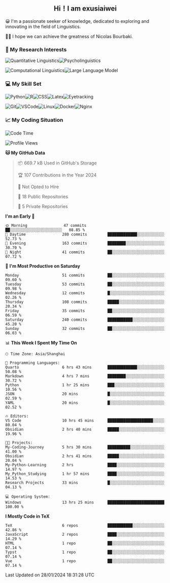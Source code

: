   

## <div align="center">Hi！I am exusiaiwei</div>  

😀 I'm a passionate seeker of knowledge, dedicated to exploring and innovating in the field of Linguistics.

🙋‍♂️ I hope we can achieve the greatness of Nicolas Bourbaki.

### 🔬 My Research Interests  

![Quantitative Linguistics](https://img.shields.io/badge/Quantitative%20Linguistics-%230072CC.svg?&style=for-the-badge&logo=appveyor&logoColor=white)![Psycholinguistics](https://img.shields.io/badge/Psycholinguistics-%2301a3a1.svg?&style=for-the-badge&logo=AWS%20Amplify&logoColor=white)

![Computational Linguistics](https://img.shields.io/badge/Computational%20Linguistics-%231877F2.svg?&style=for-the-badge&logo=Markdown&logoColor=white)![Large Language Model](https://img.shields.io/badge/Large%20Language%20Model-%23F76300.svg?&style=for-the-badge&logo=Android&logoColor=white)

### 💻 My Skill Set

![Python](https://img.shields.io/badge/Python-%2314354C.svg?style=for-the-badge&logo=python&logoColor=white&color=2AB3E3)![R](https://img.shields.io/badge/-R-276DC3?style=for-the-badge&logo=r&logoColor=white)![CSS](https://img.shields.io/badge/-CSS-1572B6?style=for-the-badge&logo=css3&logoColor=white)![Latex](https://img.shields.io/badge/-Latex-008080?style=for-the-badge&logo=latex&logoColor=white)![Eyetracking](https://img.shields.io/badge/Eyetracking-%230078D6?style=for-the-badge&logo=SearXNG&logoColor=#3050FF)

![Git](https://img.shields.io/badge/-Git-F05032?style=for-the-badge&logo=git&logoColor=white)![VSCode](https://img.shields.io/badge/-VSCode-007ACC?style=for-the-badge&logo=visual-studio-code&logoColor=white)![Linux](https://img.shields.io/badge/-Linux-FCC624?style=for-the-badge&logo=linux&logoColor=black)![Docker](https://img.shields.io/badge/-Docker-2496ED?style=for-the-badge&logo=docker&logoColor=white)![Nginx](https://img.shields.io/badge/-Nginx-009639?style=for-the-badge&logo=nginx&logoColor=white)

### 📈 My Coding Situation

<!--START_SECTION:waka-->
![Code Time](http://img.shields.io/badge/Code%20Time-15%20hrs%2019%20mins-blue)

![Profile Views](http://img.shields.io/badge/Profile%20Views-39-blue)

**🐱 My GitHub Data** 

> 📦 669.7 kB Used in GitHub's Storage 
 > 
> 🏆 107 Contributions in the Year 2024
 > 
> 🚫 Not Opted to Hire
 > 
> 📜 18 Public Repositories 
 > 
> 🔑 5 Private Repositories 
 > 
**I'm an Early 🐤** 

```text
🌞 Morning                47 commits          ██░░░░░░░░░░░░░░░░░░░░░░░   08.85 % 
🌆 Daytime                280 commits         █████████████░░░░░░░░░░░░   52.73 % 
🌃 Evening                163 commits         ████████░░░░░░░░░░░░░░░░░   30.70 % 
🌙 Night                  41 commits          ██░░░░░░░░░░░░░░░░░░░░░░░   07.72 % 
```
📅 **I'm Most Productive on Saturday** 

```text
Monday                   51 commits          ██░░░░░░░░░░░░░░░░░░░░░░░   09.60 % 
Tuesday                  53 commits          ██░░░░░░░░░░░░░░░░░░░░░░░   09.98 % 
Wednesday                12 commits          █░░░░░░░░░░░░░░░░░░░░░░░░   02.26 % 
Thursday                 108 commits         █████░░░░░░░░░░░░░░░░░░░░   20.34 % 
Friday                   35 commits          ██░░░░░░░░░░░░░░░░░░░░░░░   06.59 % 
Saturday                 240 commits         ███████████░░░░░░░░░░░░░░   45.20 % 
Sunday                   32 commits          ██░░░░░░░░░░░░░░░░░░░░░░░   06.03 % 
```


📊 **This Week I Spent My Time On** 

```text
🕑︎ Time Zone: Asia/Shanghai

💬 Programming Languages: 
Quarto                   6 hrs 43 mins       █████████████░░░░░░░░░░░░   50.08 % 
Markdown                 4 hrs 7 mins        ████████░░░░░░░░░░░░░░░░░   30.72 % 
Python                   1 hr 25 mins        ███░░░░░░░░░░░░░░░░░░░░░░   10.56 % 
JSON                     20 mins             █░░░░░░░░░░░░░░░░░░░░░░░░   02.59 % 
YAML                     20 mins             █░░░░░░░░░░░░░░░░░░░░░░░░   02.52 % 

🔥 Editors: 
VS Code                  10 hrs 45 mins      ████████████████████░░░░░   80.04 % 
Obsidian                 2 hrs 40 mins       █████░░░░░░░░░░░░░░░░░░░░   19.96 % 

🐱‍💻 Projects: 
My-Coding-Journey        5 hrs 30 mins       ██████████░░░░░░░░░░░░░░░   41.00 % 
Obsidian                 2 hrs 41 mins       █████░░░░░░░░░░░░░░░░░░░░   20.04 % 
My-Python-Learning       2 hrs               ████░░░░░░░░░░░░░░░░░░░░░   14.97 % 
My_Python_Studying       1 hr 57 mins        ████░░░░░░░░░░░░░░░░░░░░░   14.53 % 
Research Projects        33 mins             █░░░░░░░░░░░░░░░░░░░░░░░░   04.13 % 

💻 Operating System: 
Windows                  13 hrs 25 mins      █████████████████████████   100.00 % 
```

**I Mostly Code in TeX** 

```text
TeX                      6 repos             ███████████░░░░░░░░░░░░░░   42.86 % 
JavaScript               2 repos             ████░░░░░░░░░░░░░░░░░░░░░   14.29 % 
HTML                     1 repo              ██░░░░░░░░░░░░░░░░░░░░░░░   07.14 % 
Typst                    1 repo              ██░░░░░░░░░░░░░░░░░░░░░░░   07.14 % 
Vue                      1 repo              ██░░░░░░░░░░░░░░░░░░░░░░░   07.14 % 
```




 Last Updated on 28/01/2024 18:31:28 UTC
<!--END_SECTION:waka-->
